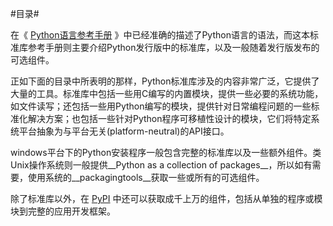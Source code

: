 #目录#

在《
[Python语言参考手册](http:docs.python.org/2.7/reference/index.html)
》中已经准确的描述了Python语言的语法，而这本标准库参考手册则主要介绍Python发行版中的标准库，以及一般随着发行版发布的可选组件。

正如下面的目录中所表明的那样，Python标准库涉及的内容非常广泛，它提供了大量的工具。标准库中包括一些用C编写的内置模块，提供一些必要的系统功能，如文件读写；还包括一些用Python编写的模块，提供针对日常编程问题的一些标准化解决方案；也包括一些针对Python程序可移植性设计的模块，它们将特定系统平台抽象为与平台无关(platform-neutral)的API接口。

windows平台下的Python安装程序一般包含完整的标准库以及一些额外组件。类Unix操作系统则一般提供__Python as a collection of packages__，所以如有需要，使用系统的__packagingtools__获取一些或所有的可选组件。

除了标准库以外，在
[PyPI](https://pypi.python.org/pypi)
中还可以获取成千上万的组件，包括从单独的程序或模块到完整的应用开发框架。
